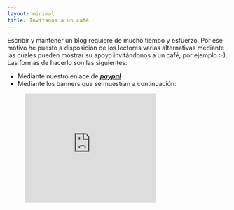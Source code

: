 ```yaml
---
layout: minimal
title: Invítanos a un café
---
```


Escribir y mantener un blog requiere de mucho tiempo y esfuerzo. Por ese motivo he puesto a disposición de los lectores varias alternativas mediante las cuales pueden mostrar su apoyo invitándonos a un café, por ejemplo :-). Las formas de hacerlo son las siguientes:

- Mediante nuestro enlace de <i class="fa fa-fw fa-paypal"></i> <a style="text-decoration: underline" onClick="ga('send', 'event', 'paypal', 'apoyanos');" href="https://www.paypal.me/elbaul"><strong><em>paypal</em></strong></a>
- Mediante los banners que se muestran a continuación:

<figure>
<iframe src="https://rcm-eu.amazon-adsystem.com/e/cm?t=bmacoc-21&o=30&p=12&l=ur1&category=informatica&banner=1GZMTXW4K3DWBWD3VAR2&f=ifr" width="300" height="250" scrolling="no" border="0" marginwidth="0" style="border:none;" frameborder="0"></iframe>
</figure>
